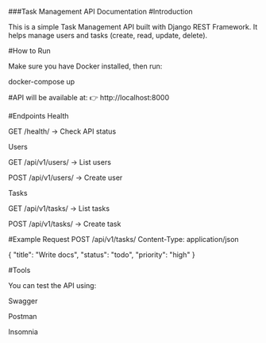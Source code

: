 ###Task Management API Documentation
#Introduction

This is a simple Task Management API built with Django REST Framework.
It helps manage users and tasks (create, read, update, delete).

#How to Run

Make sure you have Docker installed, then run:

docker-compose up


#API will be available at:
👉 http://localhost:8000

#Endpoints
Health

GET /health/ → Check API status

Users

GET /api/v1/users/ → List users

POST /api/v1/users/ → Create user

Tasks

GET /api/v1/tasks/ → List tasks

POST /api/v1/tasks/ → Create task

#Example Request
POST /api/v1/tasks/
Content-Type: application/json

{
  "title": "Write docs",
  "status": "todo",
  "priority": "high"
}

#Tools

You can test the API using:

Swagger

Postman

Insomnia
